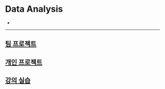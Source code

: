 # Data Analysis
- 
---
## [팀 프로젝트](./Team%20Projects/)
## [개인 프로젝트](./Toy%20Projects/)
## [강의 실습](./강의실습/)